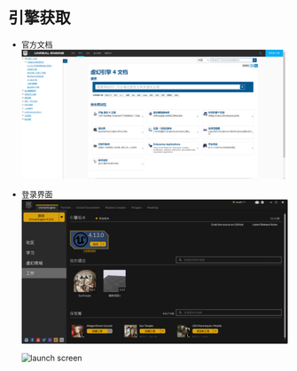 # 引擎获取

- 官方文档
  ![UEdocs](Image/UEdocs.PNG)

- 登录界面
  ![launch screen](Image/launch_screen.PNG)

  ![launch screen](Image/测试.png)







